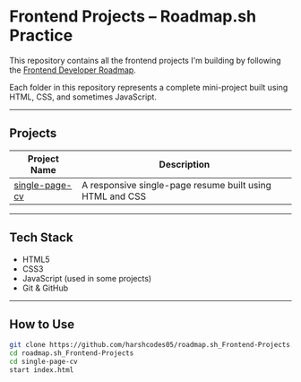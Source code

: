 # Frontend Projects – Roadmap.sh Practice

This repository contains all the frontend projects I'm building by following the [Frontend Developer Roadmap](https://roadmap.sh/frontend).

Each folder in this repository represents a complete mini-project built using HTML, CSS, and sometimes JavaScript.

---

## Projects

| Project Name             | Description                                          |
|--------------------------|------------------------------------------------------|
| [single-page-cv](./single-page-cv) | A responsive single-page resume built using HTML and CSS |

---

## Tech Stack

- HTML5
- CSS3
- JavaScript (used in some projects)
- Git & GitHub

---

## How to Use

```bash
git clone https://github.com/harshcodes05/roadmap.sh_Frontend-Projects.git
cd roadmap.sh_Frontend-Projects
cd single-page-cv
start index.html
